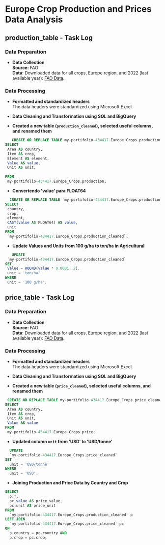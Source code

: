 # Europe Crop Production and Prices Data Analysis

## production_table - Task Log

### Data Preparation

- **Data Collection**  
  **Source:** FAO  
  **Data:** Downloaded data for all crops, Europe region, and 2022 (last available year): [FAO Data](https://www.fao.org/home/search/en/?q=production).

### Data Processing

- **Formatted and standardized headers**  
  The data headers were standardized using Microsoft Excel.

- **Data Cleaning and Transformation using SQL and BigQuery**

- **Created a new table (`production_cleaned`), selected useful columns, and renamed them**
 ```sql
    CREATE OR REPLACE TABLE my-portifolio-434417.Europe_Crops.production_cleaned AS
SELECT 
  Area AS country, 
  Item AS crop, 
  Element AS element,
  Value AS value,
  Unit AS unit,
  
FROM 
  my-portifolio-434417.Europe_Crops.production;
```

- **Convertendo 'value' para FLOAT64**
 ```sql
   CREATE OR REPLACE TABLE `my-portifolio-434417.Europe_Crops.production_cleaned` AS
SELECT 
  country,
  crop,
  element,
  CAST(value AS FLOAT64) AS value,  
  unit
FROM 
  `my-portifolio-434417.Europe_Crops.production_cleaned`;
```




- **Update Values and Units from 100 g/ha to ton/ha in Agricultural**
 ```sql
    UPDATE 
  `my-portifolio-434417.Europe_Crops.production_cleaned`
SET 
  value = ROUND(value * 0.0001, 2),  
  unit = 'ton/ha' 
WHERE 
  unit = '100 g/ha';

```
## price_table - Task Log

### Data Preparation

- **Data Collection**  
  **Source:** FAO  
  **Data:** Downloaded data for all crops, Europe region, and 2022 (last available year): [FAO Data](https://www.fao.org).

### Data Processing

- **Formatted and standardized headers**  
  The data headers were standardized using Microsoft Excel.

- **Data Cleaning and Transformation using SQL and BigQuery**
  
- **Created a new table (`price_cleaned`), selected useful columns, and renamed them**
 ```sql
  CREATE OR REPLACE TABLE my-portifolio-434417.Europe_Crops.price_cleaned AS
SELECT 
  Area AS country, 
  Item AS crop, 
  Unit AS unit, 
  Value AS value
FROM 
  my-portifolio-434417.Europe_Crops.price;
```
- **Updated  column `unit` from 'USD' to 'USD/tonne'**
```sql
  UPDATE 
  `my-portifolio-434417.Europe_Crops.price_cleaned`
SET 
  unit = 'USD/tonne'
WHERE 
  unit = 'USD';
```
- **Joining Production and Price Data by Country and Crop**
```SQL
SELECT 
  p.*,                  
  pc.value AS price_value,  
  pc.unit AS price_unit     
FROM 
  `my-portifolio-434417.Europe_Crops.production_cleaned` p
LEFT JOIN 
  `my-portifolio-434417.Europe_Crops.price_cleaned` pc
ON 
  p.country = pc.country AND
  p.crop = pc.crop;
```


  

